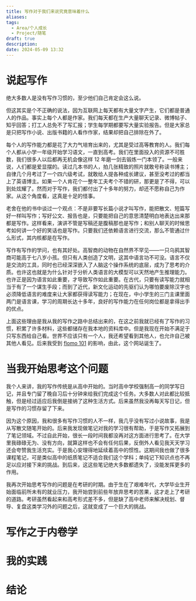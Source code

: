 ```yaml
---
title: 写作对于我们来说究竟意味着什么
aliases: 
tags:
  - Area/个人成长
  - Project/随笔
draft: true
description: 
date: 2024-05-09 13:32
---
```

# 说起写作
绝大多数人是没有写作习惯的，至少他们自己肯定会这么说。

但这其实是个不正确的说法，因为互联网上每天都有大量文字产生，它们都是普通人的作品。事实上每个人都是作家。我们每天都在生产大量聊天记录、微博帖子、知乎回答；打工人总免不了写汇报；学生每学期都要写大量实验报告。但是大家总是只把写作小说、出版书籍的人看作作家，结果却把自己排除在外了。

每个人的写作能力都是花了大力气培育出来的，尤其是受过高等教育的人。我们每个人都从小学一年级开始学习语文，一直到高考。我们在里面投入的资源不可胜数，我们很多人以后都再无机会像这样 12 年磨一剑去锻炼一门本领了。一般来说，人们都是爱显摆的。读过几本书的人，拍几张精致的照片就敢号称读书博主；自律几个月考过了一个四六级考试，就敢给人提各种成长建议，甚至没考过的都当上了英语博主。如果一个人肯花个一整年工夫考个不错的研，那更是了不得，可以到处炫耀了。然而对于写作，我们都付出了十多年的努力，却还不愿称自己为作家。从这个角度看，这真是十足的怪事。

老舍在他的书中谈过一个观点：不是非要写长篇小说才叫写作，能把散文、短篇写好一样叫写作；写好公文、报告也是，只要能把自己的意思清楚明白地表达出来那都是写作。这样看来，演讲不管是写稿还是腹稿那也是写作；和别人聊天的时候思考如何讲一个好的笑话也是写作。只要我们还依赖语言进行交流，那么不管通过什么形式，其内核都是在写作。

写作有写作的学问，也有其好处。高智商的动物在自然界不罕见——一只乌鸦其智商可能高于七八岁小孩。但只有人类创造了文明，这其中语言功不可没。语言不仅是交流的工具，同时也已经深深嵌入了人脑这个操作系统的底层，成为了思考的介质。也许这也就是为什么针对于分析人类语言的大模型可以天然地产生推理能力。也许正是因为语言如此重要，才导致写作如此重要。在古代，只要有读写能力就相当于有了一个谋生手段；而到了近代，新文化运动的先驱们认为哪怕要废除汉字也必须降低语言的难度来让大家都获得读写能力；在现在，中小学生的三门主课里面两门是语言课，学习的周期长达十多年，良好的写作能力在任何岗位都是拿得出手的优点。

上面这些理由是我从我的写作之路中总结出来的，在这之前我就已经有了写作的习惯，积累了许多材料，这些都储存在我本地的资料库中。但是我现在开始不满足于只写东西给自己看。世界不应该只有一个人，我还希望看到其他人，也允许自己被其他人看见。后来我受到 [flomo 101](https://help.flomoapp.com/) 的影响，由此，这个网站诞生了。
# 当我开始思考这个问题
我个人来讲，我的写作传统是从高中开始的。当时高中学校强制高一的同学写日记，并且专门留了晚自习后十分钟来给我们完成这个任务。大多数人对此都比较抵触，但是经过适应后我倒是接纳了这种生活方式。后来虽然我没再每天写日记，但是写作的习惯存留了下来。

因为这个原因，我和很多有写作习惯的人不一样，我几乎没有写过小说故事，我是从写散文随笔开始的。后来我发现做笔记对我的学习很有帮助，于是写作又拓展到了笔记领域。不过自此开始，很长一段时间我都没再对这方面进行思考了。在大学里我碌碌无为、没有方向，就算这样也不会有任何后果，反倒外人看见我天天学习还会夸赞我生活充实。于是我心安理得地延续着高中的惯性。这期间我也做了很多课程笔记，可是类似高中的纸质笔记不适合我们这个学科；单纯记下知识点也不再足以应对接下来的挑战。到后来，这这些笔记绝大多数都遗失了，没能发挥更多的作用。

我再次开始思考写作的问题是在考研的时期。由于生在了艰难年代，大学毕业生开始面临前所未有的就业压力，我开始尝到前些年放弃思考的苦果，这才走上了考研的道路。考研虽然看起来和高考形式差不多，但是缺了高中老师来解决规划、督导、复盘这类学习外的问题之后，这就变成了一个巨大的挑战。
# 写作之于内卷学
# 我的实践
# 结论
